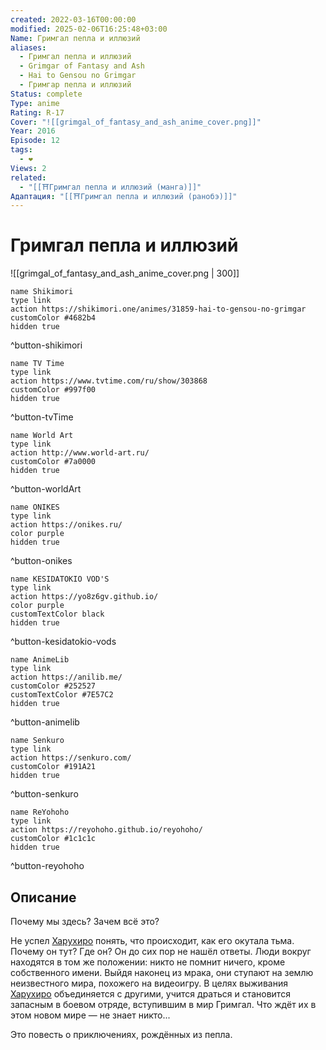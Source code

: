 ```yaml
---
created: 2022-03-16T00:00:00
modified: 2025-02-06T16:25:48+03:00
Name: Гримгал пепла и иллюзий
aliases:
  - Гримгал пепла и иллюзий
  - Grimgar of Fantasy and Ash
  - Hai to Gensou no Grimgar
  - Гримгар пепла и иллюзий
Status: complete
Type: anime
Rating: R-17
Cover: "![[grimgal_of_fantasy_and_ash_anime_cover.png]]"
Year: 2016
Episode: 12
tags:
  - ❤
Views: 2
related:
  - "[[⛩️Гримгал пепла и иллюзий (манга)]]"
Адаптация: "[[⛩️Гримгал пепла и иллюзий (ранобэ)]]"
---
```


# Гримгал пепла и иллюзий

![[grimgal_of_fantasy_and_ash_anime_cover.png | 300]]


```button
name Shikimori
type link
action https://shikimori.one/animes/31859-hai-to-gensou-no-grimgar
customColor #4682b4
hidden true
```
^button-shikimori

```button
name TV Time
type link
action https://www.tvtime.com/ru/show/303868
customColor #997f00
hidden true
```
^button-tvTime

```button
name World Art
type link
action http://www.world-art.ru/
customColor #7a0000
hidden true
```
^button-worldArt

```button
name ONIKES
type link
action https://onikes.ru/
color purple
hidden true
```
^button-onikes

```button
name KESIDATOKIO VOD'S
type link
action https://yo8z6gv.github.io/
color purple
customTextColor black
hidden true
```
^button-kesidatokio-vods

```button
name AnimeLib
type link
action https://anilib.me/
customColor #252527
customTextColor #7E57C2
hidden true
```
^button-animelib

```button
name Senkuro
type link
action https://senkuro.com/
customColor #191A21
hidden true
```
^button-senkuro

```button
name ReYohoho
type link
action https://reyohoho.github.io/reyohoho/
customColor #1c1c1c
hidden true
```
^button-reyohoho


## Описание

Почему мы здесь? Зачем всё это?

Не успел [Харухиро](https://shikimori.one/characters/115779-haruhiro) понять, что происходит, как его окутала тьма. Почему он тут? Где он? Он до сих пор не нашёл ответы. Люди вокруг находятся в том же положении: никто не помнит ничего, кроме собственного имени. Выйдя наконец из мрака, они ступают на землю неизвестного мира, похожего на видеоигру. В целях выживания [Харухиро](https://shikimori.one/characters/115779-haruhiro) объединяется с другими, учится драться и становится запасным в боевом отряде, вступившим в мир Гримгал. Что ждёт их в этом новом мире — не знает никто...

Это повесть о приключениях, рождённых из пепла.

